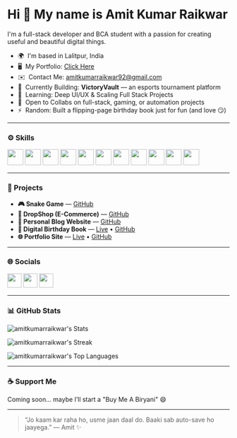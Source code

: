 Hi 👋 My name is Amit Kumar Raikwar
==================================

I'm a full-stack developer and BCA student with a passion for creating useful and beautiful digital things.

* 🌍  I'm based in Lalitpur, India  
* 🖥️  My Portfolio: [Click Here](https://amit-kumar-raikwar-portfolio.vercel.app/)  
* ✉️  Contact Me: [amitkumarraikwar92@gmail.com](mailto:amitkumarraikwar92@gmail.com)  
* 🚀  Currently Building: **VictoryVault** — an esports tournament platform  
* 🧠  Learning: Deep UI/UX & Scaling Full Stack Projects  
* 🤝  Open to Collabs on full-stack, gaming, or automation projects  
* ⚡  Random: Built a flipping-page birthday book just for fun (and love 😏)

---

### ⚙️ Skills

<p align="left">
  <img src="https://raw.githubusercontent.com/danielcranney/readme-generator/main/public/icons/skills/typescript-colored.svg" width="36" height="36" />
  <img src="https://raw.githubusercontent.com/danielcranney/readme-generator/main/public/icons/skills/javascript-colored.svg" width="36" height="36" />
  <img src="https://raw.githubusercontent.com/danielcranney/readme-generator/main/public/icons/skills/python-colored.svg" width="36" height="36" />
  <img src="https://raw.githubusercontent.com/danielcranney/readme-generator/main/public/icons/skills/react-colored.svg" width="36" height="36" />
  <img src="https://raw.githubusercontent.com/danielcranney/readme-generator/main/public/icons/skills/nextjs-colored.svg" width="36" height="36" />
  <img src="https://raw.githubusercontent.com/danielcranney/readme-generator/main/public/icons/skills/tailwindcss-colored.svg" width="36" height="36" />
  <img src="https://raw.githubusercontent.com/danielcranney/readme-generator/main/public/icons/skills/nodejs-colored.svg" width="36" height="36" />
  <img src="https://raw.githubusercontent.com/danielcranney/readme-generator/main/public/icons/skills/express-colored.svg" width="36" height="36" />
  <img src="https://raw.githubusercontent.com/danielcranney/readme-generator/main/public/icons/skills/mongodb-colored.svg" width="36" height="36" />
  <img src="https://raw.githubusercontent.com/danielcranney/readme-generator/main/public/icons/skills/mysql-colored.svg" width="36" height="36" />
  <img src="https://raw.githubusercontent.com/danielcranney/readme-generator/main/public/icons/skills/figma-colored.svg" width="36" height="36" />
</p>

---

### 📂 Projects

- **🎮 Snake Game** — [GitHub](https://github.com/Princekashyap2024/snake-game-using-godot-engine)  
- **🛒 DropShop (E-Commerce)** — [GitHub](https://github.com/Princekashyap2024/DropShop-Web)  
- **📝 Personal Blog Website** — [GitHub](https://github.com/Princekashyap2024/Personal-Blog-Website)  
- **🎉 Digital Birthday Book** — [Live](https://digital-birthday-book-for-her.vercel.app/) • [GitHub](https://github.com/Princekashyap2024/Digital-Birthday-Book-For-Her)  
- **🌐 Portfolio Site** — [Live](https://princekashyap2024.github.io/amitkumarraikwar/) • [GitHub](https://github.com/Princekashyap2024/amitkumarraikwar)

---

### 🌐 Socials

<p align="left">
  <a href="https://github.com/Princekashyap2024" target="_blank"><img src="https://raw.githubusercontent.com/danielcranney/readme-generator/main/public/icons/socials/github.svg" width="32" height="32" /></a>
  <a href="https://www.linkedin.com/in/amitkumarraikwar" target="_blank"><img src="https://raw.githubusercontent.com/danielcranney/readme-generator/main/public/icons/socials/linkedin.svg" width="32" height="32" /></a>
  <a href="mailto:amitkumarraikwar92@gmail.com" target="_blank"><img src="https://cdn-icons-png.flaticon.com/512/732/732200.png" width="32" height="32" /></a>
</p>

---

### 📊 GitHub Stats

![amitkumarraikwar's Stats](https://github-readme-stats.vercel.app/api?username=amitkumarraikwar&theme=vue-dark&show_icons=true&hide_border=true&count_private=true)

![amitkumarraikwar's Streak](https://github-readme-streak-stats.herokuapp.com/?user=amitkumarraikwar&theme=vue-dark&hide_border=true)

![amitkumarraikwar's Top Languages](https://github-readme-stats.vercel.app/api/top-langs/?username=amitkumarraikwar&theme=vue-dark&show_icons=true&hide_border=true&layout=compact)

---

### ☕ Support Me

Coming soon... maybe I’ll start a "Buy Me A Biryani" 😄

---

> “Jo kaam kar raha ho, usme jaan daal do. Baaki sab auto-save ho jaayega.” — Amit ✨
